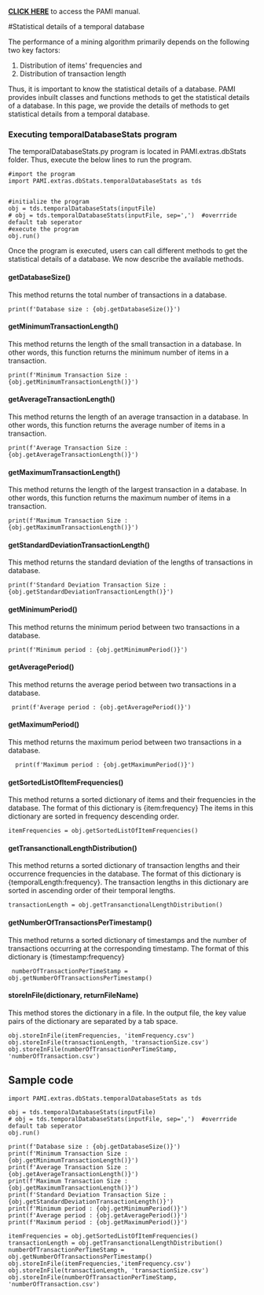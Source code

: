 **[CLICK HERE](index.html)** to access the PAMI manual.

#Statistical details of a temporal database

The performance of a mining algorithm primarily depends on the following two key factors: 
1. Distribution of items' frequencies and 
1. Distribution of transaction length

Thus, it is important to know the statistical details of a database. PAMI provides inbuilt classes and functions methods to 
get the statistical details of a database.   In this page, we provide the details of methods to get statistical details from 
a temporal database. 

### Executing temporalDatabaseStats program

The temporalDatabaseStats.py program is located in PAMI.extras.dbStats folder. Thus, execute the below lines to run the program.

    #import the program
    import PAMI.extras.dbStats.temporalDatabaseStats as tds
          
    
    #initialize the program
    obj = tds.temporalDatabaseStats(inputFile)
    # obj = tds.temporalDatabaseStats(inputFile, sep=',')  #overrride default tab seperator
    #execute the program
    obj.run()
    
Once the program is executed, users can call different methods to get the statistical details of a database. We now describe the available methods.

#### getDatabaseSize()
    
   This method returns the total number of transactions in a database.  
   
    print(f'Database size : {obj.getDatabaseSize()}')

#### getMinimumTransactionLength()

   This method  returns the length of the small transaction in a database. In other words, this function returns the minimum number of items in a transaction.
   
    print(f'Minimum Transaction Size : {obj.getMinimumTransactionLength()}')

#### getAverageTransactionLength()

   This method  returns the length of an average transaction in a database. In other words, this function returns the average number of items in a transaction.
   
    print(f'Average Transaction Size : {obj.getAverageTransactionLength()}')
   
#### getMaximumTransactionLength()
   This method returns the length of the largest transaction in a database. In other words, this function returns the maximum number of items in a transaction. 

    print(f'Maximum Transaction Size : {obj.getMaximumTransactionLength()}')
    
#### getStandardDeviationTransactionLength()
   This method returns the standard deviation of the lengths of transactions in database.

    print(f'Standard Deviation Transaction Size : {obj.getStandardDeviationTransactionLength()}')

#### getMinimumPeriod()
   This method returns the minimum period between two transactions in a database.
   
    print(f'Minimum period : {obj.getMinimumPeriod()}')

#### getAveragePeriod()
   This method returns the average period between two transactions in a database.
    
     print(f'Average period : {obj.getAveragePeriod()}')
     
#### getMaximumPeriod()
   This method returns the maximum period between two transactions in a database.
   
      print(f'Maximum period : {obj.getMaximumPeriod()}')
      
      
#### getSortedListOfItemFrequencies()
   This method returns a sorted dictionary of items and their frequencies in the database. The format of this dictionary is {item:frequency} 
   The items in this dictionary are sorted in frequency descending order. 
   
    itemFrequencies = obj.getSortedListOfItemFrequencies()

#### getTransanctionalLengthDistribution()
   This method returns a sorted dictionary of transaction lengths and their occurrence frequencies in the database. 
   The format of this dictionary is {temporalLength:frequency}.
   The transaction lengths in this dictionary are sorted in ascending order of their temporal lengths.
   
    transactionLength = obj.getTransanctionalLengthDistribution()

#### getNumberOfTransactionsPerTimestamp()
   This method returns a sorted dictionary of timestamps and the number of transactions occurring at the corresponding timestamp.
   The format of this dictionary is {timestamp:frequency}
   
     numberOfTransactionPerTimeStamp = obj.getNumberOfTransactionsPerTimestamp()
          
#### storeInFile(dictionary, returnFileName)
   This method stores the dictionary in a file. In the output file, the key value pairs of the dictionary are separated by a tab space. 
   
    obj.storeInFile(itemFrequencies, 'itemFrequency.csv')
    obj.storeInFile(transactionLength, 'transactionSize.csv')       
    obj.storeInFile(numberOfTransactionPerTimeStamp, 'numberOfTransaction.csv')
    
    
## Sample code 

    import PAMI.extras.dbStats.temporalDatabaseStats as tds
          
    obj = tds.temporalDatabaseStats(inputFile)
    # obj = tds.temporalDatabaseStats(inputFile, sep=',')  #overrride default tab seperator
    obj.run()
    
    print(f'Database size : {obj.getDatabaseSize()}')
    print(f'Minimum Transaction Size : {obj.getMinimumTransactionLength()}')
    print(f'Average Transaction Size : {obj.getAverageTransactionLength()}')
    print(f'Maximum Transaction Size : {obj.getMaximumTransactionLength()}')
    print(f'Standard Deviation Transaction Size : {obj.getStandardDeviationTransactionLength()}')
    print(f'Minimum period : {obj.getMinimumPeriod()}')
    print(f'Average period : {obj.getAveragePeriod()}')
    print(f'Maximum period : {obj.getMaximumPeriod()}')
    
    itemFrequencies = obj.getSortedListOfItemFrequencies()
    transactionLength = obj.getTransanctionalLengthDistribution()
    numberOfTransactionPerTimeStamp = obj.getNumberOfTransactionsPerTimestamp()
    obj.storeInFile(itemFrequencies,'itemFrequency.csv')
    obj.storeInFile(transactionLength, 'transactionSize.csv')
    obj.storeInFile(numberOfTransactionPerTimeStamp, 'numberOfTransaction.csv')






